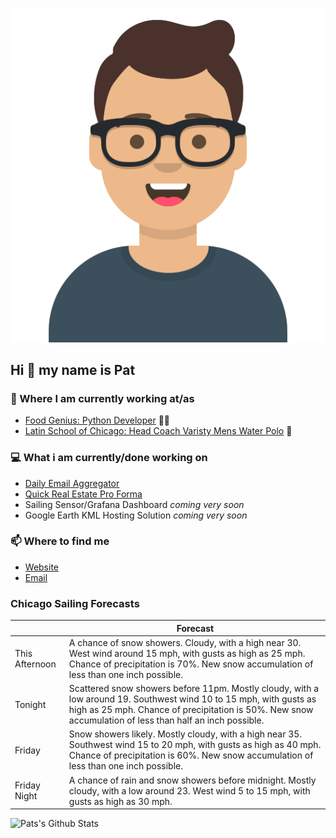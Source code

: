 [![Social banner for p-j-falconer](https://raw.githubusercontent.com/P-J-FALCONER/P-J-FALCONER/master/assets/avataaars.svg)](https://patfalconer.com/)
## Hi :wave: my name is Pat

### 💼 Where I am currently working at/as
- [Food Genius: Python Developer](https://getfoodgenius.com/) 🍔🐍
- [Latin School of Chicago: Head Coach Varisty Mens Water Polo](https://www.latinschool.org/) 🤽


### 💻 What i am currently/done working on
 - [Daily Email Aggregator](https://github.com/P-J-FALCONER/dott_daily_mail)
 - [Quick Real Estate Pro Forma](https://github.com/P-J-FALCONER/henry)
 - Sailing Sensor/Grafana Dashboard *coming very soon*
 - Google Earth KML Hosting Solution *coming very soon*

### 📫 Where to find me
 - [Website](https://patfalconer.com/)
 - [Email](mailto:patrick.j.falconer@gmail.com)


### Chicago Sailing Forecasts
|   | Forecast  |
|---|---|
| This Afternoon | A chance of snow showers. Cloudy, with a high near 30. West wind around 15 mph, with gusts as high as 25 mph. Chance of precipitation is 70%. New snow accumulation of less than one inch possible. |
| Tonight | Scattered snow showers before 11pm. Mostly cloudy, with a low around 19. Southwest wind 10 to 15 mph, with gusts as high as 25 mph. Chance of precipitation is 50%. New snow accumulation of less than half an inch possible. |
| Friday | Snow showers likely. Mostly cloudy, with a high near 35. Southwest wind 15 to 20 mph, with gusts as high as 40 mph. Chance of precipitation is 60%. New snow accumulation of less than one inch possible. |
| Friday Night | A chance of rain and snow showers before midnight. Mostly cloudy, with a low around 23. West wind 5 to 15 mph, with gusts as high as 30 mph. |

![Pats's Github Stats](https://github-readme-stats.vercel.app/api?username=p-j-falconer&show_icons=true&theme=radical)
